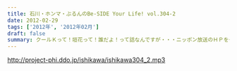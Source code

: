 ```yaml
---
title: 石川・ホンマ・ぶるんのBe-SIDE Your Life! vol.304-2
date: 2012-02-29
tags: ['2012年', '2012年02月']
draft: false
summary: クールＫって！垣花って！誰だよ！って話なんですが・・・ニッポン放送のＨＰをチェックしてみて下さい。石川サンがかつて、そしてＮＡＭＡＥが現在は一緒にお仕事している名物！？アナウンサーなんです。司会業では傷跡を残せなかったようですが・・・ＮＡＭＡＥ
---
```


http://project-phi.ddo.jp/ishikawa/ishikawa304_2.mp3
